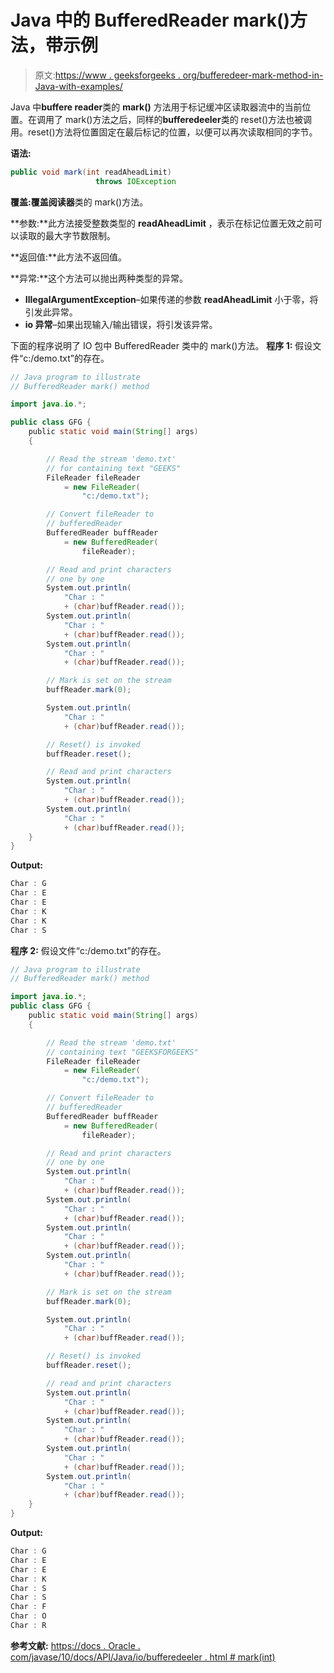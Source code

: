 # Java 中的 BufferedReader mark()方法，带示例

> 原文:[https://www . geeksforgeeks . org/bufferedeer-mark-method-in-Java-with-examples/](https://www.geeksforgeeks.org/bufferedreader-mark-method-in-java-with-examples/)

Java 中**buffere reader**类的 **mark()** 方法用于标记缓冲区读取器流中的当前位置。在调用了 mark()方法之后，同样的**bufferedeeler**类的 reset()方法也被调用。reset()方法将位置固定在最后标记的位置，以便可以再次读取相同的字节。

**语法:**

```java
public void mark(int readAheadLimit) 
                   throws IOException

```

**覆盖:**覆盖**阅读器**类的 mark()方法。

**参数:**此方法接受整数类型的 **readAheadLimit** ，表示在标记位置无效之前可以读取的最大字节数限制。

**返回值:**此方法不返回值。

**异常:**这个方法可以抛出两种类型的异常。

*   **IllegalArgumentException**–如果传递的参数 **readAheadLimit** 小于零，将引发此异常。
*   **io 异常**–如果出现输入/输出错误，将引发该异常。

下面的程序说明了 IO 包中 BufferedReader 类中的 mark()方法。
**程序 1:** 假设文件“c:/demo.txt”的存在。

```java
// Java program to illustrate
// BufferedReader mark() method

import java.io.*;

public class GFG {
    public static void main(String[] args)
    {

        // Read the stream 'demo.txt'
        // for containing text "GEEKS"
        FileReader fileReader
            = new FileReader(
                "c:/demo.txt");

        // Convert fileReader to
        // bufferedReader
        BufferedReader buffReader
            = new BufferedReader(
                fileReader);

        // Read and print characters
        // one by one
        System.out.println(
            "Char : "
            + (char)buffReader.read());
        System.out.println(
            "Char : "
            + (char)buffReader.read());
        System.out.println(
            "Char : "
            + (char)buffReader.read());

        // Mark is set on the stream
        buffReader.mark(0);

        System.out.println(
            "Char : "
            + (char)buffReader.read());

        // Reset() is invoked
        buffReader.reset();

        // Read and print characters
        System.out.println(
            "Char : "
            + (char)buffReader.read());
        System.out.println(
            "Char : "
            + (char)buffReader.read());
    }
}
```

**Output:**

```java
Char : G
Char : E
Char : E
Char : K
Char : K
Char : S

```

**程序 2:** 假设文件“c:/demo.txt”的存在。

```java
// Java program to illustrate
// BufferedReader mark() method

import java.io.*;
public class GFG {
    public static void main(String[] args)
    {

        // Read the stream 'demo.txt'
        // containing text "GEEKSFORGEEKS"
        FileReader fileReader
            = new FileReader(
                "c:/demo.txt");

        // Convert fileReader to
        // bufferedReader
        BufferedReader buffReader
            = new BufferedReader(
                fileReader);

        // Read and print characters
        // one by one
        System.out.println(
            "Char : "
            + (char)buffReader.read());
        System.out.println(
            "Char : "
            + (char)buffReader.read());
        System.out.println(
            "Char : "
            + (char)buffReader.read());
        System.out.println(
            "Char : "
            + (char)buffReader.read());

        // Mark is set on the stream
        buffReader.mark(0);

        System.out.println(
            "Char : "
            + (char)buffReader.read());

        // Reset() is invoked
        buffReader.reset();

        // read and print characters
        System.out.println(
            "Char : "
            + (char)buffReader.read());
        System.out.println(
            "Char : "
            + (char)buffReader.read());
        System.out.println(
            "Char : "
            + (char)buffReader.read());
        System.out.println(
            "Char : "
            + (char)buffReader.read());
    }
}
```

**Output:**

```java
Char : G
Char : E
Char : E
Char : K
Char : S
Char : S
Char : F
Char : O
Char : R

```

**参考文献:**
[https://docs . Oracle . com/javase/10/docs/API/Java/io/bufferedeeler . html # mark(int)](https://docs.oracle.com/javase/10/docs/api/java/io/BufferedReader.html#mark(int))